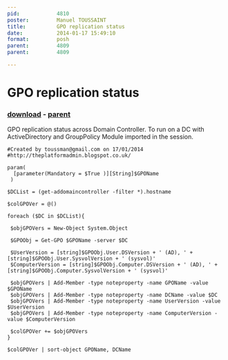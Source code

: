 ```yaml
---
pid:            4810
poster:         Manuel TOUSSAINT
title:          GPO replication status
date:           2014-01-17 15:49:10
format:         posh
parent:         4809
parent:         4809

---
```


# GPO replication status

### [download](4810.ps1) - [parent](4809.md)

GPO replication status across Domain Controller.
To run on a DC with ActiveDirectory and GroupPolicy Module imported in the session. 

```posh
#Created by toussman@gmail.com on 17/01/2014 
#http://theplatformadmin.blogspot.co.uk/

param(
  [parameter(Mandatory = $True )][String]$GPOName
 )

$DCList = (get-addomaincontroller -filter *).hostname 

$colGPOVer = @()

foreach ($DC in $DCList){

 $objGPOVers = New-Object System.Object

 $GPOObj = Get-GPO $GPOName -server $DC

 $UserVersion = [string]$GPOObj.User.DSVersion + ' (AD), ' + [string]$GPOObj.User.SysvolVersion + ' (sysvol)'
 $ComputerVersion = [string]$GPOObj.Computer.DSVersion + ' (AD), ' + [string]$GPOObj.Computer.SysvolVersion + ' (sysvol)'

 $objGPOVers | Add-Member -type noteproperty -name GPOName -value $GPOName
 $objGPOVers | Add-Member -type noteproperty -name DCName -value $DC
 $objGPOVers | Add-Member -type noteproperty -name UserVersion -value $UserVersion
 $objGPOVers | Add-Member -type noteproperty -name ComputerVersion -value $ComputerVersion

 $colGPOVer += $objGPOVers 
}

$colGPOVer | sort-object GPOName, DCName
```
